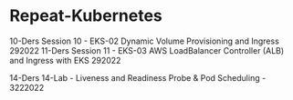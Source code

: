 # Repeat-Kubernetes



10-Ders  Session 10 - EKS-02  Dynamic Volume Provisioning and Ingress 292022
11-Ders  Session 11 - EKS-03 AWS LoadBalancer Controller (ALB) and Ingress with EKS 292022


14-Ders  14-Lab - Liveness and Readiness Probe & Pod Scheduling - 3222022